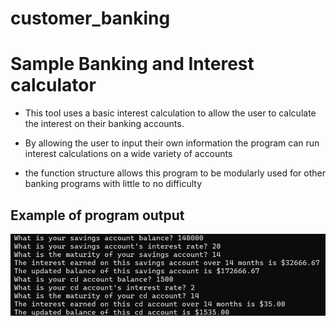 # customer_banking

# Sample Banking and Interest calculator

* This tool uses a basic interest calculation to allow the user to calculate the interest on their banking accounts.

* By allowing the user to input their own information the program can run interest calculations on a wide variety of accounts

* the function structure allows this program to be modularly used for other banking programs with little to no difficulty

## Example of program output
![alt text](sample.png)